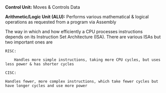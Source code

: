 
**Control Unit:** Moves & Controls Data

**Arithmetic/Logic Unit (ALU):** Performs various mathematical & logical operations as requested from a program via Assembly

The way in which and how efficiently a CPU processes instructions depends on its Instruction Set Architecture (ISA). There are various ISAs but two important ones are 

	RISC: 
	
		Handles more simple instructions, taking more CPU cycles, but uses less power & has shorter cycles

	CISC: 
	
	Handles fewer, more complex instructions, which take fewer cycles but have longer cycles and use more power



